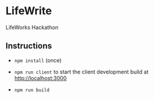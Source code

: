 # LifeWrite

LifeWorks Hackathon


## Instructions

- `npm install` (once)

- `npm run client` to start the client development build at [http://localhost:3000](http://localhost:3000)

- `npm run build`
